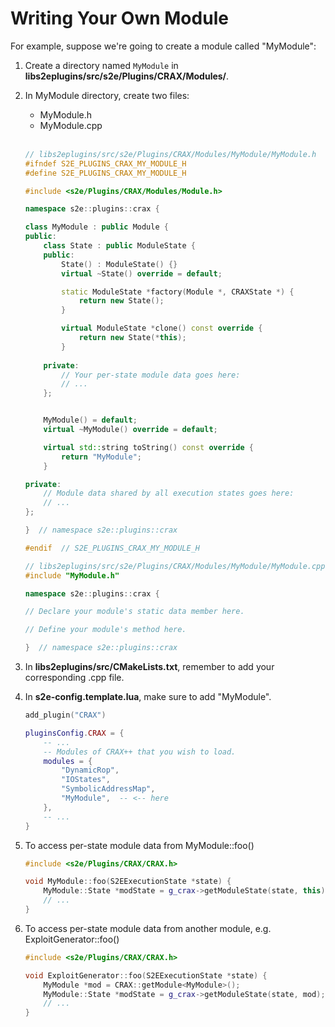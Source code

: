 # Writing Your Own Module

For example, suppose we're going to create a module called "MyModule":

1. Create a directory named `MyModule` in **libs2eplugins/src/s2e/Plugins/CRAX/Modules/**.

2. In MyModule directory, create two files:
   * MyModule.h
   * MyModule.cpp

   <br>

   ```cpp
   // libs2eplugins/src/s2e/Plugins/CRAX/Modules/MyModule/MyModule.h
   #ifndef S2E_PLUGINS_CRAX_MY_MODULE_H
   #define S2E_PLUGINS_CRAX_MY_MODULE_H

   #include <s2e/Plugins/CRAX/Modules/Module.h>

   namespace s2e::plugins::crax {
   
   class MyModule : public Module {
   public:
       class State : public ModuleState {
       public:
           State() : ModuleState() {}
           virtual ~State() override = default;

           static ModuleState *factory(Module *, CRAXState *) {
               return new State();
           }

           virtual ModuleState *clone() const override {
               return new State(*this);
           }
           
       private:
           // Your per-state module data goes here:
           // ...
       };


       MyModule() = default;
       virtual ~MyModule() override = default;

       virtual std::string toString() const override {
           return "MyModule";
       }

   private:
       // Module data shared by all execution states goes here:
       // ...
   };

   }  // namespace s2e::plugins::crax

   #endif  // S2E_PLUGINS_CRAX_MY_MODULE_H
   ```

   ```cpp
   // libs2eplugins/src/s2e/Plugins/CRAX/Modules/MyModule/MyModule.cpp
   #include "MyModule.h"

   namespace s2e::plugins::crax {

   // Declare your module's static data member here.

   // Define your module's method here.

   }  // namespace s2e::plugins::crax
   ```

2. In **libs2eplugins/src/CMakeLists.txt**, remember to add your corresponding .cpp file.

3. In **s2e-config.template.lua**, make sure to add "MyModule".

   ```lua
   add_plugin("CRAX")

   pluginsConfig.CRAX = {
       -- ...
       -- Modules of CRAX++ that you wish to load.
       modules = {
           "DynamicRop",
           "IOStates",
           "SymbolicAddressMap",
           "MyModule",  -- <-- here
       },
       -- ...
   }
   ```

4. To access per-state module data from MyModule::foo()

   ```cpp
   #include <s2e/Plugins/CRAX/CRAX.h>
   
   void MyModule::foo(S2EExecutionState *state) {
       MyModule::State *modState = g_crax->getModuleState(state, this);
       // ...
   }
   ```

5. To access per-state module data from another module, e.g. ExploitGenerator::foo()

   ```cpp
   #include <s2e/Plugins/CRAX/CRAX.h>
   
   void ExploitGenerator::foo(S2EExecutionState *state) {
       MyModule *mod = CRAX::getModule<MyModule>();
       MyModule::State *modState = g_crax->getModuleState(state, mod);
       // ...
   }
   ```
